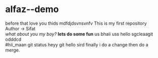 # alfaz--demo
before that love you
thids mdfdjdsvnsvnfv
This is my first repository
<br>
Author -> Sifat
<br>
<i>what about you my boy? </i>
<b>lets do some fun</b>
us bhaii uss
hello sgcleaagit odddcd
\
#hii_maan
git status
heyy
git
hello sird
finally i do a change then do a merge.

